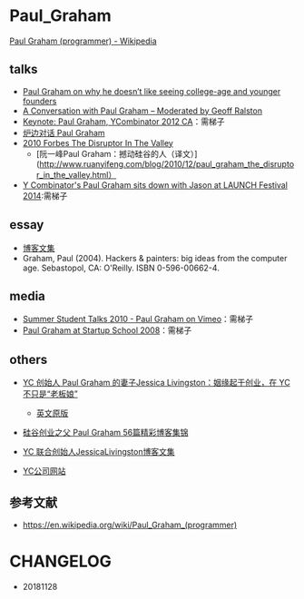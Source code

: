# Paul_Graham

[Paul Graham (programmer) - Wikipedia](https://en.wikipedia.org/wiki/Paul_Graham_(programmer))


## talks

- [Paul Graham on why he doesn’t like seeing college-age and younger founders](https://techcrunch.com/2018/09/01/paul-graham-on-why-he-doesnt-like-seeing-college-age-and-younger-founders/)
- [A Conversation with Paul Graham – Moderated by Geoff Ralston](https://blog.ycombinator.com/a-conversation-with-paul-graham-moderated-by-geoff-ralston/)
- [Keynote: Paul Graham, YCombinator 2012 CA](https://www.youtube.com/watch?v=R9ITLdmfdLI)：需梯子
- [炉边对话 Paul Graham](https://v.youku.com/v_show/id_XMTU4MjEwOTg0OA==.html?spm=a2h0k.11417342.soresults.dtitle)
- [2010 Forbes The Disruptor In The Valley](https://www.forbes.com/forbes/2010/1108/best-small-companies-10-y-combinator-paul-graham-disruptor.html#1877e20b25cf)
  - [阮一峰Paul Graham：撼动硅谷的人（译文）](http://www.ruanyifeng.com/blog/2010/12/paul_graham_the_disruptor_in_the_valley.html）
- [Y Combinator's Paul Graham sits down with Jason at LAUNCH Festival 2014](https://www.youtube.com/watch?v=YMqgiXLjvRs):需梯子

## essay

- [博客文集](http://www.paulgraham.com/articles.html)
- Graham, Paul (2004). Hackers & painters: big ideas from the computer age. Sebastopol, CA: O'Reilly. ISBN 0-596-00662-4.


## media

- [Summer Student Talks 2010 - Paul Graham on Vimeo](https://vimeo.com/21139129)：需梯子
- [Paul Graham at Startup School 2008](https://www.youtube.com/watch?v=q7K0vRUKXKc)：需梯子

## others

- [YC 创始人 Paul Graham 的妻子Jessica Livingston：姻缘起于创业，在 YC 不只是“老板娘”](https://baijiahao.baidu.com/s?id=1606125400741064457&wfr=spider&for=pc&isFailFlag=1)
  - [英文原版](http://foundersatwork.posthaven.com/grow-the-puzzle-around-you)
  
- [硅谷创业之父 Paul Graham 56篇精彩博客集锦](https://36kr.com/p/5043113.html)

- [YC 联合创始人JessicaLivingston博客文集](http://foundersatwork.posthaven.com/)
- [YC公司网站](https://www.ycombinator.com/)

## 参考文献

- https://en.wikipedia.org/wiki/Paul_Graham_(programmer)

# CHANGELOG

- 20181128
